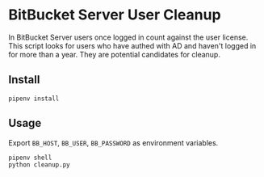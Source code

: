 # BitBucket Server User Cleanup

In BitBucket Server users once logged in count against the user license. This
script looks for users who have authed with AD and haven't logged in for more than
a year. They are potential candidates for cleanup.

## Install
```
pipenv install
```

## Usage
Export `BB_HOST`, `BB_USER`, `BB_PASSWORD` as environment variables.

```
pipenv shell
python cleanup.py
```
